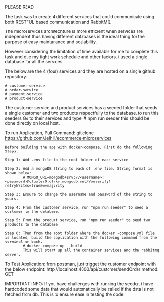 PLEASE READ

The task was to create 4 different services that could communicate using both RESTFUL based communication and RabbitMQ.

The microservices architechture is more efficient when services are independent thus having different databases is the ideal thing for the purpose of easy maintanance and scalability.

However considering the limitation of time available for me to complete this task and due my tight work schedule and other factors. i used a single database for all the services. 

The below are the 4 (four) services and they are hosted on a single github repository.

    # customer-service
    # order-service
    # payment-service
    # product-service

The customer service and product services has a seeded folder that seeds a single customer and two products respectfully to the database. to run this seeders Go to their services and type:
    # npm run seeder
    this should be done directly on local host. 


To run Application,
    Pull Command: git clone https://github.com/Jelhill/ecommerce-microservices
    
    Before building the app with docker-compose, First do the following Steps.

    Step 1: Add .env file to the root folder of each service

    Step 2: Add a mongoDB String to each of .env file. String format is shown below:
            # MONGO_URI=mongodb+srv://<username>:<password>@cluster0.dfckv.mongodb.net/Youverify?retryWrites=true&w=majority

    Step 3: Ensure to change the username and password of the string to yours.

    Step 4: From the customer service, run "npm run seeder" to seed a customer to the database. 

    Step 5: From the product service, run "npm run seeder" to seed two products to the database

    Step 6: Then from the root folder where the docker -compose.yml file is located, build the application with the following command from the terminal or bash.
            # docker-compose up --build 
            This will start up all the container services and the rabbitmq server.

To Test Application:
    from postman, just trigget the customer endpoint with the below
        endpoint: http://localhost:4000/api/customer/sendOrder
        method: GET

IMPORTANT INFO: If you have challenges with running the seeder, i have hardcoded some data that would automatically be called if the data is not fetched from db. This is to ensure ease in testing the code. 



